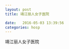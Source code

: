 ```yaml
--- 
layout: post 
title: 靖江丽人女子医院

date:   2016-05-03 13:39:56 
categories: hosp 
--- 
```

   
靖江丽人女子医院
